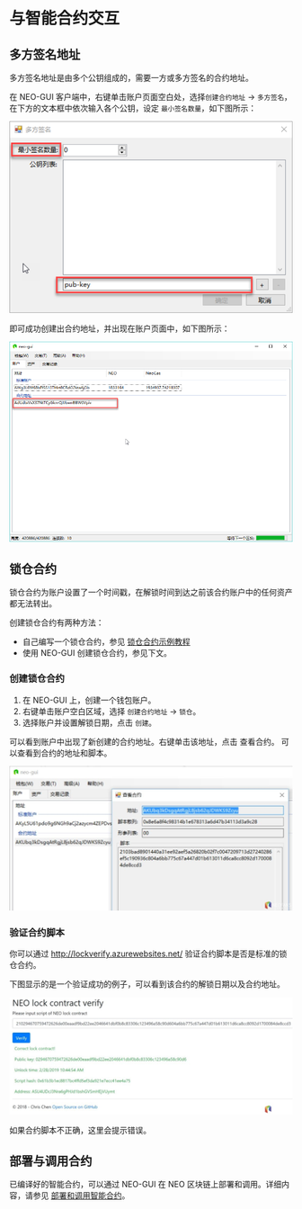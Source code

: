 # 与智能合约交互

## 多方签名地址

多方签名地址是由多个公钥组成的，需要一方或多方签名的合约地址。   

在 NEO-GUI 客户端中，右键单击账户页面空白处，选择`创建合约地址` -> `多方签名`，在下方的文本框中依次输入各个公钥，设定 `最小签名数量`，如下图所示：    

![](../assets/B5.png)

即可成功创建出合约地址，并出现在账户页面中，如下图所示：    

![](../assets/B6.png)

## 锁仓合约

锁仓合约为账户设置了一个时间戳，在解锁时间到达之前该合约账户中的任何资产都无法转出。

创建锁仓合约有两种方法：

- 自己编写一个锁仓合约，参见 [锁仓合约示例教程](../../sc/tutorial/Lock2.md)
- 使用 NEO-GUI 创建锁仓合约，参见下文。

### 创建锁仓合约

1. 在 NEO-GUI 上，创建一个钱包账户。
2. 右键单击账户空白区域，选择 `创建合约地址` -> `锁仓`。
3. 选择账户并设置解锁日期，点击 `创建`。

可以看到账户中出现了新创建的合约地址。右键单击该地址，点击 查看合约。 可以查看到合约的地址和脚本。

![](../assets/contract.jpg)

### 验证合约脚本

你可以通过 http://lockverify.azurewebsites.net/ 验证合约脚本是否是标准的锁仓合约。

下图显示的是一个验证成功的例子，可以看到该合约的解锁日期以及合约地址。

![](../../../assets/verifylock.jpg)

如果合约脚本不正确，这里会提示错误。

## 部署与调用合约

已编译好的智能合约，可以通过 NEO-GUI 在 NEO 区块链上部署和调用。详细内容，请参见 [部署和调用智能合约](/sc/quickstart/deploy-invoke.md)。